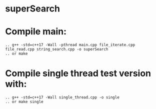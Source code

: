 # superSearch
Compile main:
=============
    .. g++ -std=c++17 -Wall -pthread main.cpp file_iterate.cpp file_read.cpp string_search.cpp -o superSearch
    .. or make

Compile single thread test version with:
========================================
    .. g++ -std=c++17 -Wall single_thread.cpp -o single
    .. or make single
